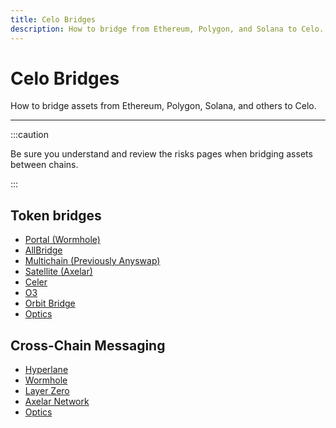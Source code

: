 ```yaml
---
title: Celo Bridges
description: How to bridge from Ethereum, Polygon, and Solana to Celo.
---
```


# Celo Bridges

How to bridge assets from Ethereum, Polygon, Solana, and others to Celo.

---

:::caution

Be sure you understand and review the risks pages when bridging assets between chains.

:::

## Token bridges

- [Portal (Wormhole)](https://www.portalbridge.com/#/transfer)
- [AllBridge](https://app.allbridge.io/bridge?from=ETH&to=CELO&asset=ABR)
- [Multichain (Previously Anyswap)](multichain.org)
- [Satellite (Axelar)](https://satellite.money/)
- [Celer](https://cbridge.celer.network/1/10/USDC)
- [O3](https://o3swap.com/)
- [Orbit Bridge](https://bridge.orbitchain.io/)
- [Optics](optics.app)

## Cross-Chain Messaging

- [Hyperlane](https://www.hyperlane.xyz/)
- [Wormhole](https://wormhole.com/)
- [Layer Zero](https://layerzero.network/)
- [Axelar Network](https://axelar.network/)
- [Optics](optics.app)